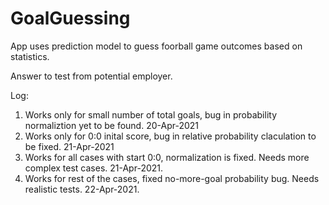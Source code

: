 # GoalGuessing

App uses prediction model to guess foorball game outcomes based on statistics.

Answer to test from potential employer.

Log:
1) Works only for small number of total goals, bug in probability normaliztion yet to be found. 20-Apr-2021
2) Works only for 0:0 inital score, bug in relative probability claculation to be fixed. 21-Apr-2021
3) Works for all cases with start 0:0, normalization is fixed. Needs more complex test cases. 21-Apr-2021.
4) Works for rest of the cases, fixed no-more-goal probability bug. Needs realistic tests. 22-Apr-2021.
